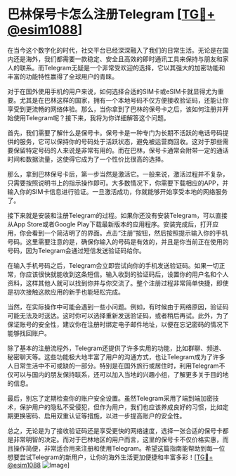# 巴林保号卡怎么注册Telegram [[TG💪+ @esim1088](https://t.me/s/esim1088)]

在当今这个数字化的时代，社交平台已经深深融入了我们的日常生活。无论是在国内还是海外，我们都需要一款稳定、安全且高效的即时通讯工具来保持与朋友和家人的联系。而Telegram无疑是一个非常受欢迎的选择，它以其强大的加密功能和丰富的功能特性赢得了全球用户的青睐。

对于在国外使用手机的用户来说，如何选择合适的SIM卡或eSIM卡就显得尤为重要。尤其是在巴林这样的国家，拥有一个本地号码不仅方便接收验证码，还能让你享受到更流畅的网络体验。那么，当你拿到了巴林的保号卡之后，该如何注册并开始使用Telegram呢？接下来，我将为你详细解答这个问题。

首先，我们需要了解什么是保号卡。保号卡是一种专门为长期不活跃的电话号码提供的服务，它可以保持你的号码处于活跃状态，避免被运营商回收。这对于那些需要保留特定号码的人来说是非常有用的。而在巴林，保号卡通常会附带一定的通话时间和数据流量，这使得它成为了一个性价比很高的选择。

那么，拿到巴林保号卡后，第一步当然是激活它。一般来说，激活过程并不复杂，只需要按照说明书上的指示操作即可。大多数情况下，你需要下载相应的APP，并输入你的SIM卡信息进行验证。一旦激活成功，你就能够开始享受本地的网络服务了。

接下来就是安装和注册Telegram的过程。如果你还没有安装Telegram，可以直接从App Store或者Google Play下载最新版本的应用程序。安装完成后，打开应用，你会看到一个简洁明了的界面。点击“注册”按钮，然后按照提示输入你的手机号码。这里需要注意的是，确保你输入的号码是有效的，并且是你当前正在使用的号码，因为Telegram会通过短信发送验证码给你。

在输入手机号码之后，Telegram会立即尝试向你的手机发送验证码。如果一切正常，你应该很快就能收到这条短信。输入收到的验证码后，设置你的用户名和个人资料，这样其他人就可以找到你并与你交流了。整个注册过程非常简单快捷，即使是初次接触这款应用的新手也能轻松完成。

当然，在实际操作中可能会遇到一些小问题。例如，有时候由于网络原因，验证码可能无法及时送达。这时你可以选择重新发送验证码，或者稍后再试。此外，为了保证账号的安全性，建议你在注册时绑定电子邮件地址，以便在忘记密码的情况下能够找回账户。

除了基本的注册流程外，Telegram还提供了许多实用的功能，比如群聊、频道、秘密聊天等。这些功能极大地丰富了用户的沟通方式，也让Telegram成为了许多人日常生活中不可或缺的一部分。特别是在国外旅行或居住时，利用Telegram不仅可以与国内的朋友保持联系，还可以加入当地的兴趣小组，了解更多关于目的地的信息。

最后，别忘了定期检查你的账户安全设置。虽然Telegram采用了端到端加密技术，保护用户的隐私不受侵犯，但作为用户，我们也应该养成良好的习惯，比如定期更换密码、启用双重认证等措施，以进一步提高账户的安全性。

总之，无论是为了接收验证码还是享受更快的网络速度，选择一张合适的保号卡都是非常明智的决定。而对于巴林地区的用户而言，这里的保号卡不仅价格实惠，而且操作简便，非常适合用来注册和使用Telegram。希望这篇指南能帮助到每一位想要尝试Telegram的新用户，让你的海外生活更加便捷和丰富多彩！[[TG💪+ @esim1088](https://t.me/s/esim1088) ![Image](https://i.postimg.cc/4NQfJmqS/Snipaste-2025-05-13-00-14-12.png)]